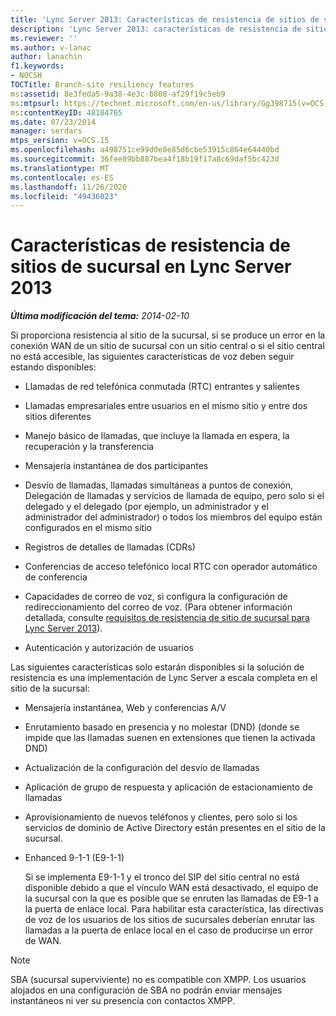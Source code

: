 ```yaml
---
title: 'Lync Server 2013: Características de resistencia de sitios de sucursal'
description: 'Lync Server 2013: características de resistencia de sitio de sucursal.'
ms.reviewer: ''
ms.author: v-lanac
author: lanachin
f1.keywords:
- NOCSH
TOCTitle: Branch-site resiliency features
ms:assetid: 8e3feda5-9a38-4e3c-b808-af29f19c5eb9
ms:mtpsurl: https://technet.microsoft.com/en-us/library/Gg398715(v=OCS.15)
ms:contentKeyID: 48184765
ms.date: 07/23/2014
manager: serdars
mtps_version: v=OCS.15
ms.openlocfilehash: a498751ce99d0e8e85d6cbe53915c864e64440bd
ms.sourcegitcommit: 36fee89bb887bea4f18b19f17a8c69daf5bc423d
ms.translationtype: MT
ms.contentlocale: es-ES
ms.lasthandoff: 11/26/2020
ms.locfileid: "49436023"
---
```

# <a name="branch-site-resiliency-features-in-lync-server-2013"></a>Características de resistencia de sitios de sucursal en Lync Server 2013

<div data-xmlns="http://www.w3.org/1999/xhtml">

<div class="topic" data-xmlns="http://www.w3.org/1999/xhtml" data-msxsl="urn:schemas-microsoft-com:xslt" data-cs="https://msdn.microsoft.com/">

<div data-asp="https://msdn2.microsoft.com/asp">



</div>

<div id="mainSection">

<div id="mainBody">

<span> </span>

_**Última modificación del tema:** 2014-02-10_

Si proporciona resistencia al sitio de la sucursal, si se produce un error en la conexión WAN de un sitio de sucursal con un sitio central o si el sitio central no está accesible, las siguientes características de voz deben seguir estando disponibles:

<div>


  - Llamadas de red telefónica conmutada (RTC) entrantes y salientes

  - Llamadas empresariales entre usuarios en el mismo sitio y entre dos sitios diferentes

  - Manejo básico de llamadas, que incluye la llamada en espera, la recuperación y la transferencia

  - Mensajería instantánea de dos participantes

  - Desvío de llamadas, llamadas simultáneas a puntos de conexión, Delegación de llamadas y servicios de llamada de equipo, pero solo si el delegado y el delegado (por ejemplo, un administrador y el administrador del administrador) o todos los miembros del equipo están configurados en el mismo sitio

  - Registros de detalles de llamadas (CDRs)

  - Conferencias de acceso telefónico local RTC con operador automático de conferencia

  - Capacidades de correo de voz, si configura la configuración de redireccionamiento del correo de voz. (Para obtener información detallada, consulte [requisitos de resistencia de sitio de sucursal para Lync Server 2013](lync-server-2013-branch-site-resiliency-requirements.md)).

  - Autenticación y autorización de usuarios

Las siguientes características solo estarán disponibles si la solución de resistencia es una implementación de Lync Server a escala completa en el sitio de la sucursal:

  - Mensajería instantánea, Web y conferencias A/V

  - Enrutamiento basado en presencia y no molestar (DND) (donde se impide que las llamadas suenen en extensiones que tienen la activada DND)

  - Actualización de la configuración del desvío de llamadas

  - Aplicación de grupo de respuesta y aplicación de estacionamiento de llamadas

  - Aprovisionamiento de nuevos teléfonos y clientes, pero solo si los servicios de dominio de Active Directory están presentes en el sitio de la sucursal.

  - Enhanced 9-1-1 (E9-1-1)
    
    Si se implementa E9-1-1 y el tronco del SIP del sitio central no está disponible debido a que el vínculo WAN está desactivado, el equipo de la sucursal con la que es posible que se enruten las llamadas de E9-1 a la puerta de enlace local. Para habilitar esta característica, las directivas de voz de los usuarios de los sitios de sucursales deberían enrutar las llamadas a la puerta de enlace local en el caso de producirse un error de WAN.

<div>


> [!NOTE]  
> SBA (sucursal superviviente) no es compatible con XMPP. Los usuarios alojados en una configuración de SBA no podrán enviar mensajes instantáneos ni ver su presencia con contactos XMPP.



</div>

</div>

</div>

<span> </span>

</div>

</div>

</div>

